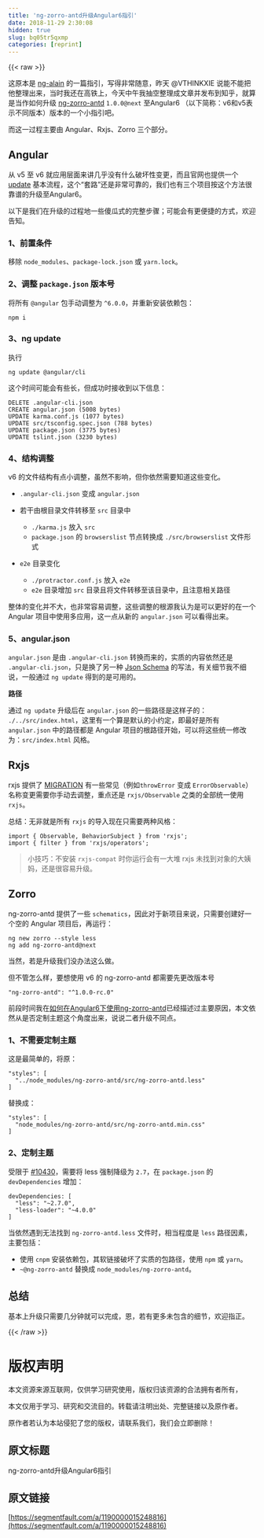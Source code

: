 ```yaml
---
title: 'ng-zorro-antd升级Angular6指引' 
date: 2018-11-29 2:30:08
hidden: true
slug: bq05tr5qxmp
categories: [reprint]
---
```


{{< raw >}}
<p>&#x8FD9;&#x539F;&#x672C;&#x662F; <a href="https://ng-alain.com/docs/changelog-v6" rel="nofollow noreferrer" target="_blank">ng-alain</a> &#x7684;&#x4E00;&#x7BC7;&#x6307;&#x5F15;&#xFF0C;&#x5199;&#x5F97;&#x975E;&#x5E38;&#x968F;&#x610F;&#xFF0C;&#x6628;&#x5929; @VTHINKXIE &#x8BF4;&#x80FD;&#x4E0D;&#x80FD;&#x628A;&#x4ED6;&#x6574;&#x7406;&#x51FA;&#x6765;&#xFF0C;&#x5F53;&#x65F6;&#x6211;&#x8FD8;&#x5728;&#x9AD8;&#x94C1;&#x4E0A;&#xFF0C;&#x4ECA;&#x5929;&#x4E2D;&#x5348;&#x6211;&#x62BD;&#x7A7A;&#x6574;&#x7406;&#x6210;&#x6587;&#x7AE0;&#x5E76;&#x53D1;&#x5E03;&#x5230;&#x77E5;&#x4E4E;&#xFF0C;&#x5C31;&#x7B97;&#x662F;&#x5F53;&#x4F5C;&#x5982;&#x4F55;&#x5347;&#x7EA7; <a href="https://ng.ant.design/docs/introduce/zh" rel="nofollow noreferrer" target="_blank">ng-zorro-antd</a> <code>1.0.0@next</code> &#x81F3;Angular6 &#xFF08;&#x4EE5;&#x4E0B;&#x7B80;&#x79F0;&#xFF1A;v6&#x548C;v5&#x8868;&#x793A;&#x4E0D;&#x540C;&#x7248;&#x672C;&#xFF09;&#x7248;&#x672C;&#x7684;&#x4E00;&#x4E2A;&#x5C0F;&#x6307;&#x5F15;&#x5427;&#x3002;</p><p>&#x800C;&#x8FD9;&#x4E00;&#x8FC7;&#x7A0B;&#x4E3B;&#x8981;&#x7531; Angular&#x3001;Rxjs&#x3001;Zorro &#x4E09;&#x4E2A;&#x90E8;&#x5206;&#x3002;</p><h2 id="articleHeader0">Angular</h2><p>&#x4ECE; v5 &#x81F3; v6 &#x5C31;&#x5E94;&#x7528;&#x5C42;&#x9762;&#x6765;&#x8BB2;&#x51E0;&#x4E4E;&#x6CA1;&#x6709;&#x4EC0;&#x4E48;&#x7834;&#x574F;&#x6027;&#x53D8;&#x66F4;&#xFF0C;&#x800C;&#x4E14;&#x5B98;&#x7F51;&#x4E5F;&#x63D0;&#x4F9B;&#x4E00;&#x4E2A; <a href="https://update.angular.io/" rel="nofollow noreferrer" target="_blank">update</a> &#x57FA;&#x672C;&#x6D41;&#x7A0B;&#xFF0C;&#x8FD9;&#x4E2A;&#x201C;&#x5957;&#x8DEF;&#x201D;&#x8FD8;&#x662F;&#x975E;&#x5E38;&#x53EF;&#x9760;&#x7684;&#xFF0C;&#x6211;&#x4EEC;&#x4E5F;&#x6709;&#x4E09;&#x4E2A;&#x9879;&#x76EE;&#x6309;&#x8FD9;&#x4E2A;&#x65B9;&#x6CD5;&#x5F88;&#x9760;&#x8C31;&#x7684;&#x5347;&#x7EA7;&#x81F3;Angular6&#x3002;</p><p>&#x4EE5;&#x4E0B;&#x662F;&#x6211;&#x4EEC;&#x5728;&#x5347;&#x7EA7;&#x7684;&#x8FC7;&#x7A0B;&#x5730;&#x4E00;&#x4E9B;&#x50BB;&#x74DC;&#x5F0F;&#x7684;&#x5B8C;&#x6574;&#x6B65;&#x9AA4;&#xFF1B;&#x53EF;&#x80FD;&#x4F1A;&#x6709;&#x66F4;&#x4FBF;&#x6377;&#x7684;&#x65B9;&#x5F0F;&#xFF0C;&#x6B22;&#x8FCE;&#x544A;&#x77E5;&#x3002;</p><h3 id="articleHeader1">1&#x3001;&#x524D;&#x7F6E;&#x6761;&#x4EF6;</h3><p>&#x79FB;&#x9664; <code>node_modules</code>&#x3001;<code>package-lock.json</code> &#x6216; <code>yarn.lock</code>&#x3002;</p><h3 id="articleHeader2">2&#x3001;&#x8C03;&#x6574; <code>package.json</code> &#x7248;&#x672C;&#x53F7;</h3><p>&#x5C06;&#x6240;&#x6709; <code>@angular</code> &#x5305;&#x624B;&#x52A8;&#x8C03;&#x6574;&#x4E3A; <code>^6.0.0</code>&#xFF0C;&#x5E76;&#x91CD;&#x65B0;&#x5B89;&#x88C5;&#x4F9D;&#x8D56;&#x5305;&#xFF1A;</p><div class="widget-codetool" style="display:none"><div class="widget-codetool--inner"><span class="selectCode code-tool" data-toggle="tooltip" data-placement="top" title="" data-original-title="&#x5168;&#x9009;"></span> <span type="button" class="copyCode code-tool" data-toggle="tooltip" data-placement="top" data-clipboard-text="npm i" title="" data-original-title="&#x590D;&#x5236;"></span> <span type="button" class="saveToNote code-tool" data-toggle="tooltip" data-placement="top" title="" data-original-title="&#x653E;&#x8FDB;&#x7B14;&#x8BB0;"></span></div></div><pre class="bash hljs"><code class="bash" style="word-break:break-word;white-space:initial">npm i</code></pre><h3 id="articleHeader3">3&#x3001;ng update</h3><p>&#x6267;&#x884C;</p><div class="widget-codetool" style="display:none"><div class="widget-codetool--inner"><span class="selectCode code-tool" data-toggle="tooltip" data-placement="top" title="" data-original-title="&#x5168;&#x9009;"></span> <span type="button" class="copyCode code-tool" data-toggle="tooltip" data-placement="top" data-clipboard-text="ng update @angular/cli" title="" data-original-title="&#x590D;&#x5236;"></span> <span type="button" class="saveToNote code-tool" data-toggle="tooltip" data-placement="top" title="" data-original-title="&#x653E;&#x8FDB;&#x7B14;&#x8BB0;"></span></div></div><pre class="bash hljs"><code class="bash" style="word-break:break-word;white-space:initial">ng update @angular/cli</code></pre><p>&#x8FD9;&#x4E2A;&#x65F6;&#x95F4;&#x53EF;&#x80FD;&#x4F1A;&#x6709;&#x4E9B;&#x957F;&#xFF0C;&#x4F46;&#x6210;&#x529F;&#x65F6;&#x63A5;&#x6536;&#x5230;&#x4EE5;&#x4E0B;&#x4FE1;&#x606F;&#xFF1A;</p><div class="widget-codetool" style="display:none"><div class="widget-codetool--inner"><span class="selectCode code-tool" data-toggle="tooltip" data-placement="top" title="" data-original-title="&#x5168;&#x9009;"></span> <span type="button" class="copyCode code-tool" data-toggle="tooltip" data-placement="top" data-clipboard-text="DELETE .angular-cli.json
CREATE angular.json (5008 bytes)
UPDATE karma.conf.js (1077 bytes)
UPDATE src/tsconfig.spec.json (788 bytes)
UPDATE package.json (3775 bytes)
UPDATE tslint.json (3230 bytes)" title="" data-original-title="&#x590D;&#x5236;"></span> <span type="button" class="saveToNote code-tool" data-toggle="tooltip" data-placement="top" title="" data-original-title="&#x653E;&#x8FDB;&#x7B14;&#x8BB0;"></span></div></div><pre class="hljs stylus"><code>DELETE <span class="hljs-selector-class">.angular-cli</span><span class="hljs-selector-class">.json</span>
CREATE angular<span class="hljs-selector-class">.json</span> (<span class="hljs-number">5008</span> bytes)
UPDATE karma<span class="hljs-selector-class">.conf</span><span class="hljs-selector-class">.js</span> (<span class="hljs-number">1077</span> bytes)
UPDATE src/tsconfig<span class="hljs-selector-class">.spec</span><span class="hljs-selector-class">.json</span> (<span class="hljs-number">788</span> bytes)
UPDATE package<span class="hljs-selector-class">.json</span> (<span class="hljs-number">3775</span> bytes)
UPDATE tslint<span class="hljs-selector-class">.json</span> (<span class="hljs-number">3230</span> bytes)</code></pre><h3 id="articleHeader4">4&#x3001;&#x7ED3;&#x6784;&#x8C03;&#x6574;</h3><p>v6 &#x7684;&#x6587;&#x4EF6;&#x7ED3;&#x6784;&#x6709;&#x70B9;&#x5C0F;&#x8C03;&#x6574;&#xFF0C;&#x867D;&#x7136;&#x4E0D;&#x5F71;&#x54CD;&#xFF0C;&#x4F46;&#x4F60;&#x4F9D;&#x7136;&#x9700;&#x8981;&#x77E5;&#x9053;&#x8FD9;&#x4E9B;&#x53D8;&#x5316;&#x3002;</p><ul><li><code>.angular-cli.json</code> &#x53D8;&#x6210; <code>angular.json</code></li><li><p>&#x82E5;&#x5E72;&#x7531;&#x6839;&#x76EE;&#x5F55;&#x6587;&#x4EF6;&#x8F6C;&#x79FB;&#x81F3; <code>src</code> &#x76EE;&#x5F55;&#x4E2D;</p><ul><li><code>./karma.js</code> &#x653E;&#x5165; <code>src</code></li><li><code>package.json</code> &#x7684; <code>browserslist</code> &#x8282;&#x70B9;&#x8F6C;&#x6362;&#x6210; <code>./src/browserslist</code> &#x6587;&#x4EF6;&#x5F62;&#x5F0F;</li></ul></li><li><p><code>e2e</code> &#x76EE;&#x5F55;&#x53D8;&#x5316;</p><ul><li><code>./protractor.conf.js</code> &#x653E;&#x5165; <code>e2e</code></li><li><code>e2e</code> &#x76EE;&#x5F55;&#x589E;&#x52A0; <code>src</code> &#x76EE;&#x5F55;&#x4E14;&#x5C06;&#x6587;&#x4EF6;&#x8F6C;&#x79FB;&#x81F3;&#x8BE5;&#x76EE;&#x5F55;&#x4E2D;&#xFF0C;&#x4E14;&#x6CE8;&#x610F;&#x76F8;&#x5173;&#x8DEF;&#x5F84;</li></ul></li></ul><p>&#x6574;&#x4F53;&#x7684;&#x53D8;&#x5316;&#x5E76;&#x4E0D;&#x5927;&#xFF0C;&#x4E5F;&#x975E;&#x5E38;&#x5BB9;&#x6613;&#x8C03;&#x6574;&#xFF0C;&#x8FD9;&#x4E9B;&#x8C03;&#x6574;&#x7684;&#x6839;&#x6E90;&#x6211;&#x8BA4;&#x4E3A;&#x662F;&#x53EF;&#x4EE5;&#x66F4;&#x597D;&#x7684;&#x5728;&#x4E00;&#x4E2A; Angular &#x9879;&#x76EE;&#x4E2D;&#x4F7F;&#x7528;&#x591A;&#x5E94;&#x7528;&#xFF0C;&#x8FD9;&#x4E00;&#x70B9;&#x4ECE;&#x65B0;&#x7684; <code>angular.json</code> &#x53EF;&#x4EE5;&#x770B;&#x5F97;&#x51FA;&#x6765;&#x3002;</p><h3 id="articleHeader5">5&#x3001;angular.json</h3><p><code>angular.json</code> &#x662F;&#x7531; <code>.angular-cli.json</code> &#x8F6C;&#x6362;&#x800C;&#x6765;&#x7684;&#xFF0C;&#x5B9E;&#x8D28;&#x7684;&#x5185;&#x5BB9;&#x4F9D;&#x7136;&#x8FD8;&#x662F; <code>.angular-cli.json</code>&#xFF0C;&#x53EA;&#x662F;&#x6362;&#x4E86;&#x53E6;&#x4E00;&#x79CD; <a href="http://json-schema.org/" rel="nofollow noreferrer" target="_blank">Json Schema</a> &#x7684;&#x5199;&#x6CD5;&#xFF0C;&#x6709;&#x5173;&#x7EC6;&#x8282;&#x6211;&#x4E0D;&#x7EC6;&#x8BF4;&#xFF0C;&#x4E00;&#x822C;&#x901A;&#x8FC7; <code>ng update</code> &#x5F97;&#x5230;&#x7684;&#x662F;&#x53EF;&#x7528;&#x7684;&#x3002;</p><p><strong>&#x8DEF;&#x5F84;</strong></p><p>&#x901A;&#x8FC7; <code>ng update</code> &#x5347;&#x7EA7;&#x540E;&#x5728; <code>angular.json</code> &#x7684;&#x4E00;&#x4E9B;&#x8DEF;&#x5F84;&#x662F;&#x8FD9;&#x6837;&#x5B50;&#x7684;&#xFF1A; <code>./../src/index.html</code>&#xFF0C;&#x8FD9;&#x91CC;&#x6709;&#x4E00;&#x4E2A;&#x7B97;&#x662F;&#x9ED8;&#x8BA4;&#x7684;&#x5C0F;&#x7EA6;&#x5B9A;&#xFF0C;&#x5373;&#x6700;&#x597D;&#x662F;&#x6240;&#x6709; <code>angular.json</code> &#x4E2D;&#x7684;&#x8DEF;&#x5F84;&#x90FD;&#x662F; Angular &#x9879;&#x76EE;&#x7684;&#x6839;&#x8DEF;&#x5F84;&#x5F00;&#x59CB;&#xFF0C;&#x53EF;&#x4EE5;&#x5C06;&#x8FD9;&#x4E9B;&#x7EDF;&#x4E00;&#x4FEE;&#x6539;&#x4E3A;&#xFF1A;<code>src/index.html</code> &#x98CE;&#x683C;&#x3002;</p><h2 id="articleHeader6">Rxjs</h2><p>rxjs &#x63D0;&#x4F9B;&#x4E86; <a href="https://github.com/ReactiveX/rxjs/blob/master/docs_app/content/guide/v6/migration.md#observable-classes" rel="nofollow noreferrer" target="_blank">MIGRATION</a> &#x6709;&#x4E00;&#x4E9B;&#x5E38;&#x89C1;&#xFF08;&#x4F8B;&#x5982;<code>throwError</code> &#x53D8;&#x6210; <code>ErrorObservable</code>&#xFF09;&#x540D;&#x79F0;&#x53D8;&#x66F4;&#x9700;&#x8981;&#x4F60;&#x624B;&#x52A8;&#x53BB;&#x8C03;&#x6574;&#xFF0C;&#x91CD;&#x70B9;&#x8FD8;&#x662F; <code>rxjs/Observable</code> &#x4E4B;&#x7C7B;&#x7684;&#x5168;&#x90E8;&#x7EDF;&#x4E00;&#x4F7F;&#x7528; <code>rxjs</code>&#x3002;</p><p>&#x603B;&#x7ED3;&#xFF1A;&#x65E0;&#x975E;&#x5C31;&#x662F;&#x6240;&#x6709; <code>rxjs</code> &#x7684;&#x5BFC;&#x5165;&#x73B0;&#x5728;&#x53EA;&#x9700;&#x8981;&#x4E24;&#x79CD;&#x98CE;&#x683C;&#xFF1A;</p><div class="widget-codetool" style="display:none"><div class="widget-codetool--inner"><span class="selectCode code-tool" data-toggle="tooltip" data-placement="top" title="" data-original-title="&#x5168;&#x9009;"></span> <span type="button" class="copyCode code-tool" data-toggle="tooltip" data-placement="top" data-clipboard-text="import { Observable, BehaviorSubject } from &apos;rxjs&apos;;
import { filter } from &apos;rxjs/operators&apos;;" title="" data-original-title="&#x590D;&#x5236;"></span> <span type="button" class="saveToNote code-tool" data-toggle="tooltip" data-placement="top" title="" data-original-title="&#x653E;&#x8FDB;&#x7B14;&#x8BB0;"></span></div></div><pre class="typescript hljs"><code class="ts"><span class="hljs-keyword">import</span> { Observable, BehaviorSubject } <span class="hljs-keyword">from</span> <span class="hljs-string">&apos;rxjs&apos;</span>;
<span class="hljs-keyword">import</span> { filter } <span class="hljs-keyword">from</span> <span class="hljs-string">&apos;rxjs/operators&apos;</span>;</code></pre><blockquote>&#x5C0F;&#x6280;&#x5DE7;&#xFF1A;&#x4E0D;&#x5B89;&#x88C5; <code>rxjs-compat</code> &#x65F6;&#x4F60;&#x8FD0;&#x884C;&#x4F1A;&#x6709;&#x4E00;&#x5927;&#x5806; rxjs &#x672A;&#x627E;&#x5230;&#x5BF9;&#x8C61;&#x7684;&#x5927;&#x59E8;&#x5988;&#xFF0C;&#x8FD8;&#x662F;&#x5F88;&#x5BB9;&#x6613;&#x5347;&#x7EA7;&#x3002;</blockquote><h2 id="articleHeader7">Zorro</h2><p>ng-zorro-antd &#x63D0;&#x4F9B;&#x4E86;&#x4E00;&#x4E9B; <code>schematics</code>&#xFF0C;&#x56E0;&#x6B64;&#x5BF9;&#x4E8E;&#x65B0;&#x9879;&#x76EE;&#x6765;&#x8BF4;&#xFF0C;&#x53EA;&#x9700;&#x8981;&#x521B;&#x5EFA;&#x597D;&#x4E00;&#x4E2A;&#x7A7A;&#x7684; Angular &#x9879;&#x76EE;&#x540E;&#xFF0C;&#x518D;&#x8FD0;&#x884C;&#xFF1A;</p><div class="widget-codetool" style="display:none"><div class="widget-codetool--inner"><span class="selectCode code-tool" data-toggle="tooltip" data-placement="top" title="" data-original-title="&#x5168;&#x9009;"></span> <span type="button" class="copyCode code-tool" data-toggle="tooltip" data-placement="top" data-clipboard-text="ng new zorro --style less
ng add ng-zorro-antd@next" title="" data-original-title="&#x590D;&#x5236;"></span> <span type="button" class="saveToNote code-tool" data-toggle="tooltip" data-placement="top" title="" data-original-title="&#x653E;&#x8FDB;&#x7B14;&#x8BB0;"></span></div></div><pre class="bash hljs"><code class="bash">ng new zorro --style less
ng add ng-zorro-antd@next</code></pre><p>&#x5F53;&#x7136;&#xFF0C;&#x82E5;&#x662F;&#x5347;&#x7EA7;&#x6211;&#x4EEC;&#x6CA1;&#x529E;&#x6CD5;&#x8FD9;&#x4E48;&#x505A;&#x3002;</p><p>&#x4F46;&#x4E0D;&#x7BA1;&#x600E;&#x4E48;&#x6837;&#xFF0C;&#x8981;&#x60F3;&#x4F7F;&#x7528; v6 &#x7684; ng-zorro-antd &#x90FD;&#x9700;&#x8981;&#x5148;&#x66F4;&#x6539;&#x7248;&#x672C;&#x53F7;</p><div class="widget-codetool" style="display:none"><div class="widget-codetool--inner"><span class="selectCode code-tool" data-toggle="tooltip" data-placement="top" title="" data-original-title="&#x5168;&#x9009;"></span> <span type="button" class="copyCode code-tool" data-toggle="tooltip" data-placement="top" data-clipboard-text="&quot;ng-zorro-antd&quot;: &quot;^1.0.0-rc.0&quot;" title="" data-original-title="&#x590D;&#x5236;"></span> <span type="button" class="saveToNote code-tool" data-toggle="tooltip" data-placement="top" title="" data-original-title="&#x653E;&#x8FDB;&#x7B14;&#x8BB0;"></span></div></div><pre class="hljs css"><code style="word-break:break-word;white-space:initial">&quot;<span class="hljs-selector-tag">ng-zorro-antd</span>&quot;: &quot;^1<span class="hljs-selector-class">.0</span><span class="hljs-selector-class">.0-rc</span><span class="hljs-selector-class">.0</span>&quot;</code></pre><p>&#x524D;&#x6BB5;&#x65F6;&#x95F4;&#x6211;&#x5728;<a href="https://zhuanlan.zhihu.com/p/37430407" rel="nofollow noreferrer" target="_blank">&#x5982;&#x4F55;&#x5728;Angular6&#x4E0B;&#x4F7F;&#x7528;ng-zorro-antd</a>&#x5DF2;&#x7ECF;&#x63CF;&#x8FF0;&#x8FC7;&#x4E3B;&#x8981;&#x539F;&#x56E0;&#xFF0C;&#x672C;&#x6587;&#x4F9D;&#x7136;&#x4ECE;&#x662F;&#x5426;&#x5B9A;&#x5236;&#x4E3B;&#x9898;&#x8FD9;&#x4E2A;&#x89D2;&#x5EA6;&#x51FA;&#x6765;&#xFF0C;&#x8BF4;&#x8BF4;&#x4E8C;&#x8005;&#x5347;&#x7EA7;&#x4E0D;&#x540C;&#x70B9;&#x3002;</p><h3 id="articleHeader8">1&#x3001;&#x4E0D;&#x9700;&#x8981;&#x5B9A;&#x5236;&#x4E3B;&#x9898;</h3><p>&#x8FD9;&#x662F;&#x6700;&#x7B80;&#x5355;&#x7684;&#xFF0C;&#x5C06;&#x539F;&#xFF1A;</p><div class="widget-codetool" style="display:none"><div class="widget-codetool--inner"><span class="selectCode code-tool" data-toggle="tooltip" data-placement="top" title="" data-original-title="&#x5168;&#x9009;"></span> <span type="button" class="copyCode code-tool" data-toggle="tooltip" data-placement="top" data-clipboard-text="&quot;styles&quot;: [
  &quot;../node_modules/ng-zorro-antd/src/ng-zorro-antd.less&quot;
]" title="" data-original-title="&#x590D;&#x5236;"></span> <span type="button" class="saveToNote code-tool" data-toggle="tooltip" data-placement="top" title="" data-original-title="&#x653E;&#x8FDB;&#x7B14;&#x8BB0;"></span></div></div><pre class="json hljs"><code class="json"><span class="hljs-string">&quot;styles&quot;</span>: [
  <span class="hljs-string">&quot;../node_modules/ng-zorro-antd/src/ng-zorro-antd.less&quot;</span>
]</code></pre><p>&#x66FF;&#x6362;&#x6210;&#xFF1A;</p><div class="widget-codetool" style="display:none"><div class="widget-codetool--inner"><span class="selectCode code-tool" data-toggle="tooltip" data-placement="top" title="" data-original-title="&#x5168;&#x9009;"></span> <span type="button" class="copyCode code-tool" data-toggle="tooltip" data-placement="top" data-clipboard-text="&quot;styles&quot;: [
  &quot;node_modules/ng-zorro-antd/src/ng-zorro-antd.min.css&quot;
]" title="" data-original-title="&#x590D;&#x5236;"></span> <span type="button" class="saveToNote code-tool" data-toggle="tooltip" data-placement="top" title="" data-original-title="&#x653E;&#x8FDB;&#x7B14;&#x8BB0;"></span></div></div><pre class="json hljs"><code class="json"><span class="hljs-string">&quot;styles&quot;</span>: [
  <span class="hljs-string">&quot;node_modules/ng-zorro-antd/src/ng-zorro-antd.min.css&quot;</span>
]</code></pre><h3 id="articleHeader9">2&#x3001;&#x5B9A;&#x5236;&#x4E3B;&#x9898;</h3><p>&#x53D7;&#x9650;&#x4E8E; <a href="https://github.com/angular/angular-cli/issues/10430" rel="nofollow noreferrer" target="_blank">#10430</a>&#xFF0C;&#x9700;&#x8981;&#x5C06; less &#x5F3A;&#x5236;&#x964D;&#x7EA7;&#x4E3A; <code>2.7</code>&#xFF0C;&#x5728; <code>package.json</code> &#x7684; <code>devDependencies</code> &#x589E;&#x52A0;&#xFF1A;</p><div class="widget-codetool" style="display:none"><div class="widget-codetool--inner"><span class="selectCode code-tool" data-toggle="tooltip" data-placement="top" title="" data-original-title="&#x5168;&#x9009;"></span> <span type="button" class="copyCode code-tool" data-toggle="tooltip" data-placement="top" data-clipboard-text="devDependencies: [
  &quot;less&quot;: &quot;~2.7.0&quot;,
  &quot;less-loader&quot;: &quot;~4.0.0&quot;
]" title="" data-original-title="&#x590D;&#x5236;"></span> <span type="button" class="saveToNote code-tool" data-toggle="tooltip" data-placement="top" title="" data-original-title="&#x653E;&#x8FDB;&#x7B14;&#x8BB0;"></span></div></div><pre class="hljs avrasm"><code><span class="hljs-symbol">devDependencies:</span> [
  <span class="hljs-string">&quot;less&quot;</span>: <span class="hljs-string">&quot;~2.7.0&quot;</span>,
  <span class="hljs-string">&quot;less-loader&quot;</span>: <span class="hljs-string">&quot;~4.0.0&quot;</span>
]</code></pre><p>&#x5F53;&#x4F9D;&#x7136;&#x9047;&#x5230;&#x65E0;&#x6CD5;&#x627E;&#x5230; <code>ng-zorro-antd.less</code> &#x6587;&#x4EF6;&#x65F6;&#xFF0C;&#x76F8;&#x5F53;&#x7A0B;&#x5EA6;&#x662F; <code>less</code> &#x8DEF;&#x5F84;&#x56E0;&#x7D20;&#xFF0C;&#x4E3B;&#x8981;&#x5305;&#x62EC;&#xFF1A;</p><ul><li>&#x4F7F;&#x7528; <code>cnpm</code> &#x5B89;&#x88C5;&#x4F9D;&#x8D56;&#x5305;&#xFF0C;&#x5176;&#x8F6F;&#x94FE;&#x63A5;&#x7834;&#x574F;&#x4E86;&#x5B9E;&#x8D28;&#x7684;&#x5305;&#x8DEF;&#x5F84;&#xFF0C;&#x4F7F;&#x7528; <code>npm</code> &#x6216; <code>yarn</code>&#x3002;</li><li><code>~@ng-zorro-antd</code> &#x66FF;&#x6362;&#x6210; <code>node_modules/ng-zorro-antd</code>&#x3002;</li></ul><h2 id="articleHeader10">&#x603B;&#x7ED3;</h2><p>&#x57FA;&#x672C;&#x4E0A;&#x5347;&#x7EA7;&#x53EA;&#x9700;&#x8981;&#x51E0;&#x5206;&#x949F;&#x5C31;&#x53EF;&#x4EE5;&#x5B8C;&#x6210;&#xFF0C;&#x6069;&#xFF0C;&#x82E5;&#x6709;&#x66F4;&#x591A;&#x672A;&#x5305;&#x542B;&#x7684;&#x7EC6;&#x8282;&#xFF0C;&#x6B22;&#x8FCE;&#x6307;&#x6B63;&#x3002;</p>
{{< /raw >}}

# 版权声明
本文资源来源互联网，仅供学习研究使用，版权归该资源的合法拥有者所有，

本文仅用于学习、研究和交流目的。转载请注明出处、完整链接以及原作者。

原作者若认为本站侵犯了您的版权，请联系我们，我们会立即删除！

## 原文标题
ng-zorro-antd升级Angular6指引

## 原文链接
[https://segmentfault.com/a/1190000015248816](https://segmentfault.com/a/1190000015248816)

